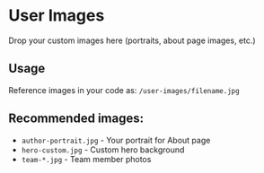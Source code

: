 # User Images

Drop your custom images here (portraits, about page images, etc.)

## Usage
Reference images in your code as: `/user-images/filename.jpg`

## Recommended images:
- `author-portrait.jpg` - Your portrait for About page
- `hero-custom.jpg` - Custom hero background
- `team-*.jpg` - Team member photos

